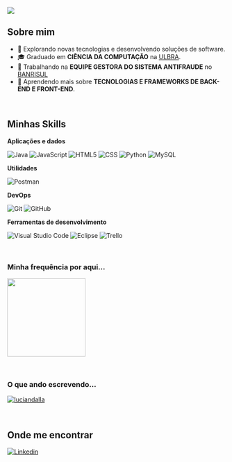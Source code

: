 ![](https://komarev.com/ghpvc/?username=luciandalla&color=006bed)

<h2>Sobre mim</h2>

- 🤔 Explorando novas tecnologias e desenvolvendo soluções de software.
- 🎓 Graduado em **CIÊNCIA DA COMPUTAÇÃO** na <a href="https://www.ulbra.br/">ULBRA</a>.
- 💼 Trabalhando na **EQUIPE GESTORA DO SISTEMA ANTIFRAUDE** no <a href="https://www.banrisul.com.br">BANRISUL</a>
- 🌱 Aprendendo mais sobre **TECNOLOGIAS E FRAMEWORKS DE BACK-END E FRONT-END**.

<br/><h2>Minhas Skills</h2>

**Aplicações e dados**

![Java](https://img.shields.io/badge/-Java-333333?style=flat&logo=java&logoColor=1572B6)
![JavaScript](https://img.shields.io/badge/-JavaScript-333333?style=flat&logo=javascript)
![HTML5](https://img.shields.io/badge/-HTML5-333333?style=flat&logo=HTML5)
![CSS](https://img.shields.io/badge/-CSS-333333?style=flat&logo=CSS3&logoColor=1572B6)
![Python](https://img.shields.io/badge/-Python-333333?style=flat&logo=python)
![MySQL](https://img.shields.io/badge/-MySQL-333333?style=flat&logo=mysql)

**Utilidades**

![Postman](https://img.shields.io/badge/-Postman-333333?style=flat&logo=postman)

**DevOps**

![Git](https://img.shields.io/badge/-Git-333333?style=flat&logo=git)
![GitHub](https://img.shields.io/badge/-GitHub-333333?style=flat&logo=github)

**Ferramentas de desenvolvimento**

![Visual Studio Code](https://img.shields.io/badge/-Visual%20Studio%20Code-333333?style=flat&logo=visual-studio-code&logoColor=007ACC)
![Eclipse](https://img.shields.io/badge/-Eclipse-333333?style=flat&logo=eclipse-ide&logoColor=2C2255)
![Trello](https://img.shields.io/badge/-Trello-333333?style=flat&logo=trello&logoColor=007ACC)

<br/><h3>Minha frequência por aqui...</h3>

<a href="https://github.com/luciandalla">
  <img height="180em" src="https://github-readme-stats.vercel.app/api?username=luciandalla&theme=dark&show_icons=true" />
</a>

<br/><h3>O que ando escrevendo...</h3>

[![luciandalla](https://github-readme-stats.vercel.app/api/top-langs/?username=luciandalla&layout=compact&theme=dark)](https://github.com/anuraghazra/github-readme-stats)

<br/><h2>Onde me encontrar</h2>

[![Linkedin](https://img.shields.io/badge/-luciandalla-blue?style=flat-square&logo=Linkedin&logoColor=white&link=https://br.linkedin.com/in/lucian-maciel)](https://br.linkedin.com/in/lucian-maciel)
